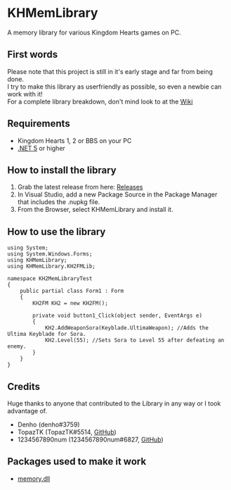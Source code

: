 
# KHMemLibrary
 A memory library for various Kingdom Hearts games on PC.

## First words
Please note that this project is still in it's early stage and far from being done.</br>
I try to make this library as userfriendly as possible, so even a newbie can work with it!</br>
For a complete library breakdown, don't mind look to at the [Wiki](https://github.com/Dekirai/KHMemLibrary/wiki/Functions)

## Requirements

 - Kingdom Hearts 1, 2 or BBS on your PC
 - [.NET 5](https://dotnet.microsoft.com/download/dotnet) or higher

## How to install the library

 1. Grab the latest release from here: [Releases](https://github.com/Dekirai/KHMemLibrary/releases)
 2. In Visual Studio, add a new Package Source in the Package Manager that includes the .nupkg file.
 3. From the Browser, select KHMemLibrary and install it.
 
## How to use the library

    using System;
    using System.Windows.Forms;
    using KHMemLibrary;
    using KHMemLibrary.KH2FMLib;
    
    namespace KH2MemLibraryTest
    {
        public partial class Form1 : Form
        {
            KH2FM KH2 = new KH2FM();
    
            private void button1_Click(object sender, EventArgs e)
            {
                KH2.AddWeaponSora(Keyblade.UltimaWeapon); //Adds the Ultima Keyblade for Sora.
                KH2.Level(55); //Sets Sora to Level 55 after defeating an enemy.
            }
        }
    }

## Credits
Huge thanks to anyone that contributed to the Library in any way or I took advantage of.</br>

 - Denho (denho#3759)
 - TopazTK (TopazTK#5514, [GitHub](https://github.com/Topaz-Reality))
 - 1234567890num (1234567890num#6827, [GitHub](https://github.com/1234567890num))

## Packages used to make it work

 - [memory.dll](https://github.com/erfg12/memory.dll)